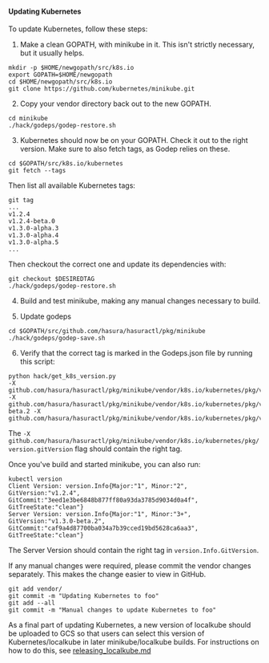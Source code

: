 #### Updating Kubernetes

To update Kubernetes, follow these steps:

1. Make a clean GOPATH, with minikube in it.
This isn't strictly necessary, but it usually helps.

 ```shell
 mkdir -p $HOME/newgopath/src/k8s.io
 export GOPATH=$HOME/newgopath
 cd $HOME/newgopath/src/k8s.io
 git clone https://github.com/kubernetes/minikube.git
 ```

2. Copy your vendor directory back out to the new GOPATH.

 ```shell
 cd minikube
 ./hack/godeps/godep-restore.sh
 ```

3. Kubernetes should now be on your GOPATH. Check it out to the right version.
Make sure to also fetch tags, as Godep relies on these.

 ```shell
 cd $GOPATH/src/k8s.io/kubernetes
 git fetch --tags
 ```

 Then list all available Kubernetes tags:

 ```shell
 git tag
 ...
 v1.2.4
 v1.2.4-beta.0
 v1.3.0-alpha.3
 v1.3.0-alpha.4
 v1.3.0-alpha.5
 ...
```

 Then checkout the correct one and update its dependencies with:

 ```shell
 git checkout $DESIREDTAG
 ./hack/godeps/godep-restore.sh
 ```

4. Build and test minikube, making any manual changes necessary to build.

5. Update godeps

 ```shell
 cd $GOPATH/src/github.com/hasura/hasuractl/pkg/minikube
 ./hack/godeps/godep-save.sh
 ```

 6. Verify that the correct tag is marked in the Godeps.json file by running this script:

 ```shell
 python hack/get_k8s_version.py
 -X github.com/hasura/hasuractl/pkg/minikube/vendor/k8s.io/kubernetes/pkg/version.gitCommit=caf9a4d87700ba034a7b39cced19bd5628ca6aa3 -X github.com/hasura/hasuractl/pkg/minikube/vendor/k8s.io/kubernetes/pkg/version.gitVersion=v1.3.0-beta.2 -X github.com/hasura/hasuractl/pkg/minikube/vendor/k8s.io/kubernetes/pkg/version.gitTreeState=clean
```

The `-X github.com/hasura/hasuractl/pkg/minikube/vendor/k8s.io/kubernetes/pkg/version.gitVersion` flag should contain the right tag.

Once you've build and started minikube, you can also run:

```shell
kubectl version
Client Version: version.Info{Major:"1", Minor:"2", GitVersion:"v1.2.4", GitCommit:"3eed1e3be6848b877ff80a93da3785d9034d0a4f", GitTreeState:"clean"}
Server Version: version.Info{Major:"1", Minor:"3+", GitVersion:"v1.3.0-beta.2", GitCommit:"caf9a4d87700ba034a7b39cced19bd5628ca6aa3", GitTreeState:"clean"}
```

The Server Version should contain the right tag in `version.Info.GitVersion`.

If any manual changes were required, please commit the vendor changes separately.
This makes the change easier to view in GitHub.

```shell
git add vendor/
git commit -m "Updating Kubernetes to foo"
git add --all
git commit -m "Manual changes to update Kubernetes to foo"
```

As a final part of updating Kubernetes, a new version of localkube should be uploaded to GCS so that users can select this version of Kubernetes/localkube in later minikube/localkube builds. For instructions on how to do this, see [releasing_localkube.md](https://github.com/kubernetes/minikube/blob/master/docs/contributors/releasing_localkube.md)
